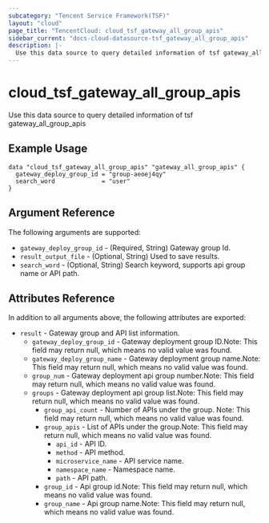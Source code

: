 ```yaml
---
subcategory: "Tencent Service Framework(TSF)"
layout: "cloud"
page_title: "TencentCloud: cloud_tsf_gateway_all_group_apis"
sidebar_current: "docs-cloud-datasource-tsf_gateway_all_group_apis"
description: |-
  Use this data source to query detailed information of tsf gateway_all_group_apis
---
```


# cloud_tsf_gateway_all_group_apis

Use this data source to query detailed information of tsf gateway_all_group_apis

## Example Usage

```hcl
data "cloud_tsf_gateway_all_group_apis" "gateway_all_group_apis" {
  gateway_deploy_group_id = "group-aeoej4qy"
  search_word             = "user"
}
```

## Argument Reference

The following arguments are supported:

* `gateway_deploy_group_id` - (Required, String) Gateway group Id.
* `result_output_file` - (Optional, String) Used to save results.
* `search_word` - (Optional, String) Search keyword, supports api group name or API path.

## Attributes Reference

In addition to all arguments above, the following attributes are exported:

* `result` - Gateway group and API list information.
  * `gateway_deploy_group_id` - Gateway deployment group ID.Note: This field may return null, which means no valid value was found.
  * `gateway_deploy_group_name` - Gateway deployment group name.Note: This field may return null, which means no valid value was found.
  * `group_num` - Gateway deployment api group number.Note: This field may return null, which means no valid value was found.
  * `groups` - Gateway deployment  api group list.Note: This field may return null, which means no valid value was found.
    * `group_api_count` - Number of APIs under the group. Note: This field may return null, which means no valid value was found.
    * `group_apis` - List of APIs under the group.Note: This field may return null, which means no valid value was found.
      * `api_id` - API ID.
      * `method` - API method.
      * `microservice_name` - API service name.
      * `namespace_name` - Namespace name.
      * `path` - API path.
    * `group_id` - Api group id.Note: This field may return null, which means no valid value was found.
    * `group_name` - Api group name.Note: This field may return null, which means no valid value was found.


